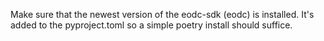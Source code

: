Make sure that the newest version of the eodc-sdk (eodc) is installed.
It's added to the pyproject.toml so a simple poetry install should
suffice.